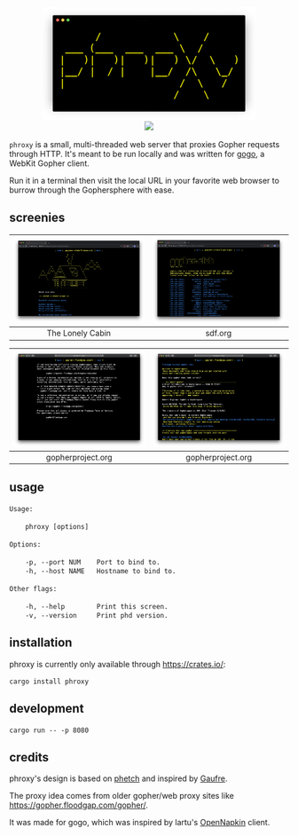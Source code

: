 <!--
      /            \    /      
 ___ (___  ___  ___ \  /       
|   )|   )|   )|   ) \/  \   )
|__/ |  / |    |__/  /\   \_/ 
|                   /  \   /  
                   /    \
--> <p align="center"> <img src="./img/logo.png"> <br> 
<a href="https://github.com/dvkt/phroxy/releases">
<img src="https://img.shields.io/crates/v/phroxy">
</a>
</p>


`phroxy` is a small, multi-threaded web server that proxies Gopher
requests through HTTP. It's meant to be run locally and was written
for [gogo](https://github.com/dvkt/gogo), a WebKit Gopher client.

Run it in a terminal then visit the local URL in your favorite web
browser to burrow through the Gophersphere with ease.

## screenies

|![Screenshot](./img/cabin.png)|![Screenshot](./img/sdf.png)|
|:-:|:-:|
| The Lonely Cabin | sdf.org |

|![Screenshot](./img/correct.png)|![Screenshot](./img/gopherproject.png)|
|:-:|:-:|
| gopherproject.org | gopherproject.org |


## usage

    Usage:
    
        phroxy [options]

    Options:

        -p, --port NUM    Port to bind to.
        -h, --host NAME   Hostname to bind to.
    
    Other flags:  
    
        -h, --help        Print this screen.
        -v, --version     Print phd version.

## installation

phroxy is currently only available through https://crates.io/:

    cargo install phroxy

## development

    cargo run -- -p 8080

## credits

phroxy's design is based on 
[phetch](https://github.com/dvkt/phetch)
and inspired by
[Gaufre](https://gitlab.com/commonshost/gaufre).

The proxy idea comes from older gopher/web proxy sites like
https://gopher.floodgap.com/gopher/.

It was made for gogo, which was inspired by lartu's
[OpenNapkin](https://github.com/Lartu/OpenNapkin) client.
